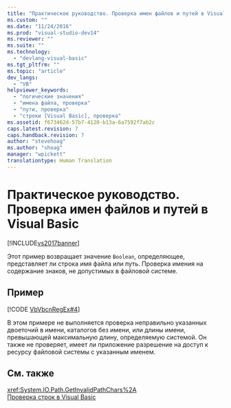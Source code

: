 ```yaml
---
title: "Практическое руководство. Проверка имен файлов и путей в Visual Basic | Microsoft Docs"
ms.custom: ""
ms.date: "11/24/2016"
ms.prod: "visual-studio-dev14"
ms.reviewer: ""
ms.suite: ""
ms.technology: 
  - "devlang-visual-basic"
ms.tgt_pltfrm: ""
ms.topic: "article"
dev_langs: 
  - "VB"
helpviewer_keywords: 
  - "логические значения"
  - "имена файла, проверка"
  - "пути, проверка"
  - "строки [Visual Basic], проверка"
ms.assetid: f673462d-57b7-4120-b13a-6a7592f7ab2c
caps.latest.revision: 7
caps.handback.revision: 7
author: "stevehoag"
ms.author: "shoag"
manager: "wpickett"
translationtype: Human Translation
---
```

# Практическое руководство. Проверка имен файлов и путей в Visual Basic
[!INCLUDE[vs2017banner](../../../../csharp/includes/vs2017banner.md)]

Этот пример возвращает значение `Boolean`, определяющее, представляет ли строка имя файла или путь.  Проверка имения на содержание знаков, не допустимых в файловой системе.  
  
## Пример  
 [!CODE [VbVbcnRegEx#4](../CodeSnippet/VS_Snippets_VBCSharp/VbVbcnRegEx#4)]  
  
 В этом примере не выполняется проверка неправильно указанных двоеточий в имени, каталогов без имени, или длины имени, превышающей максимальную длину, определяемую системой.  Он также не проверяет, имеет ли приложение разрешение на доступ к ресурсу файловой системы с указанным именем.  
  
## См. также  
 <xref:System.IO.Path.GetInvalidPathChars%2A>   
 [Проверка строк в Visual Basic](../../../../visual-basic/programming-guide/language-features/strings/validating-strings.md)